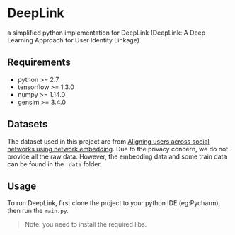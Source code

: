 # DeepLink
a simplified python implementation for DeepLink (DeepLink: A Deep Learning Approach for User
Identity Linkage)

## Requirements
- python >= 2.7
- tensorflow >= 1.3.0
- numpy >= 1.14.0
- gensim >= 3.4.0

## Datasets
The dataset used in this project are from [Aligning users across social
networks using network embedding](https://www.ijcai.org/Proceedings/16/Papers/254.pdf). Due to the privacy concern, we do not provide all the raw data. However, the embedding data and some train data can be found in the ` data`  folder.


## Usage
To run DeepLink, first clone the project to your python IDE (eg:Pycharm), then run the `main.py`.
>Note: you need to install the required libs.
